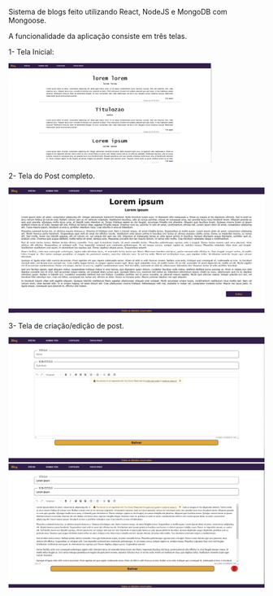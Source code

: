 Sistema de blogs feito utilizando React, NodeJS e MongoDB com Mongoose. 

A funcionalidade da aplicação consiste em três telas. 

1- Tela Inicial: 

<img src="./pagina-inicial.PNG" alt="Pagina Inicial" width="400px"/>

2- Tela do Post completo. 

<img src="./pagina-post.PNG" alt="Pagina do Post"/>

3- Tela de criação/edição de post.

<img src="pagina-criacao-de-post.PNG" alt ="Pagina de criação de post"/>

<img src="edicao-de-post.PNG" alt="Pagina de edicação de post"/>

